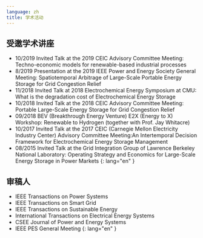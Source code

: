```yaml
---
language: zh
title: 学术活动
---
```

## 受邀学术讲座

- 10/2019 Invited Talk at the 2019 CEIC Advisory Committee Meeting: Techno-economic models for renewable-based industrial processes
- 8/2019 Presentation at the 2019 IEEE Power and Energy Society General Meeting: Spatiotemporal Arbitrage of Large-Scale Portable Energy Storage for Grid Congestion Relief
- 11/2018 Invited Talk at 2018 Electrochemical Energy Symposium at CMU: What is the degradation cost of Electrochemical Energy Storage
- 10/2018 Invited Talk at the 2018 CEIC Advisory Committee Meeting: Portable Large-Scale Energy Storage for Grid Congestion Relief
- 09/2018 BEV (Breakthrough Energy Venture) E2X (Energy to X) Workshop: Renewable to Hydrogen (together with Prof. Jay Whitacre)
- 10/2017 Invited Talk at the 2017 CEIC (Carnegie Mellon Electricity Industry Center) Advisory Committee Meeting:An Intertemporal Decision Framework for Electrochemical Energy Storage Management
- 08/2015 Invited Talk at the Grid Integration Group of Lawrence Berkeley National Laboratory: Operating Strategy and Economics for Large-Scale Energy Storage in Power Markets
{: lang="en" }

## 审稿人

- IEEE Transactions on Power Systems
- IEEE Transactions on Smart Grid
- IEEE Transactions on Sustainable Energy
- International Transactions on Electrical Energy Systems
- CSEE Journal of Power and Energy Systems
- IEEE PES General Meeting
{: lang="en" }